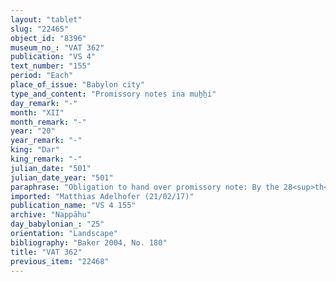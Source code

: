 ```yaml
---
layout: "tablet"
slug: "22465"
object_id: "8396"
museum_no_: "VAT 362"
publication: "VS 4"
text_number: "155"
period: "Each"
place_of_issue: "Babylon city"
type_and_content: "Promissory notes ina muẖẖi"
day_remark: "-"
month: "XII"
month_remark: "-"
year: "20"
year_remark: "-"
king: "Dar"
king_remark: "-"
julian_date: "501"
julian_date_year: "501"
paraphrase: "Obligation to hand over promissory note: By the 28<sup>th</sup> of Addāru (XII) of the 20<sup>th</sup> year <strong>B</strong> is to give to <strong>A</strong> the promissory note (<em>uˀiltu</em>) for 1 mina 5 shekels of white cut silver and its interest, the credit of <strong>C</strong>, for which <strong>D</strong> is the security. 2 witnesses and the scribe (Bēl-u&scaron;allim/Bēl-iddin//Rab-ban&ecirc;).<br /> &nbsp;<br /> <strong>A</strong> = &Scaron;umu-iddin/&Scaron;ulāya//&Scaron;ang&ucirc;-Gula;<strong> B </strong>= Iddin-Nab&ucirc;/Nab&ucirc;-bān-zēri//Nappāhu; <strong>C</strong> = Kāṣir/Esagil-&scaron;ad&ucirc;nu//S&icirc;n-tabni; <strong>D</strong>&nbsp;= Itti-Bēl-gūzu (slave of <strong>A</strong>)<br /> &nbsp;"
imported: "Matthias Adelhofer (21/02/17)"
publication_name: "VS 4 155"
archive: "Nappāhu"
day_babylonian_: "25"
orientation: "Landscape"
bibliography: "Baker 2004, No. 180"
title: "VAT 362"
previous_item: "22468"
---
```

